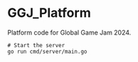 # GGJ_Platform
Platform code for Global Game Jam 2024.

```
# Start the server
go run cmd/server/main.go
```